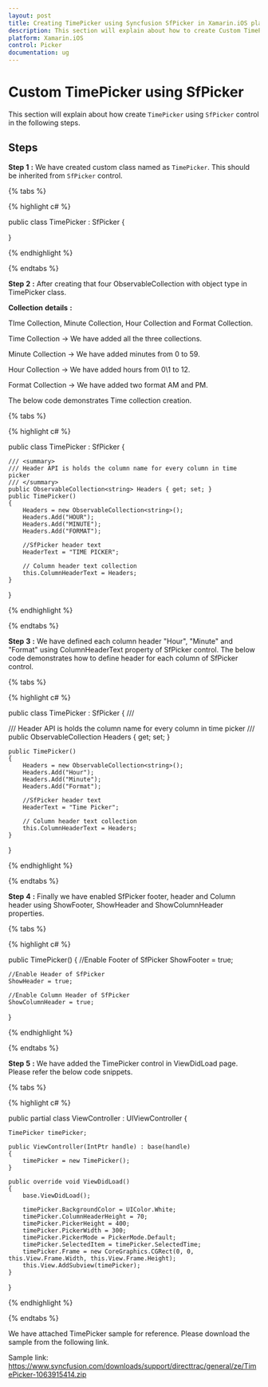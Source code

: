 ```yaml
---
layout: post
title: Creating TimePicker using Syncfusion SfPicker in Xamarin.iOS platform.
description: This section will explain about how to create Custom TimePicekr using Syncfusion SfPicker control in Xamarin.iOS platform.
platform: Xamarin.iOS
control: Picker
documentation: ug
---
```


# Custom TimePicker using SfPicker

This section will explain about how create `TimePicker` using `SfPicker` control in the following steps.

## Steps

**Step** **1** **:** We have created custom class named as `TimePicker`. This should be inherited from `SfPicker` control.

{% tabs %}

{% highlight c# %}

public class TimePicker : SfPicker
{

}

{% endhighlight %}

{% endtabs %}

**Step** **2** **:** After creating that four ObservableCollection with object type in TimePicker class.

**Collection** **details** **:**

TIme Collection, Minute Collection, Hour Collection and Format Collection.

Time Collection -> We have added all the three collections.

Minute Collection -> We have added minutes from 0 to 59.

Hour Collection -> We have added hours from 0\1 to 12.

Format Collection -> We have added two format AM and PM.

The below code demonstrates Time collection creation.

{% tabs %}

{% highlight c# %}

public class TimePicker : SfPicker
{

    /// <summary>
    /// Header API is holds the column name for every column in time picker
    /// </summary>
    public ObservableCollection<string> Headers { get; set; }
    public TimePicker()
    {
        Headers = new ObservableCollection<string>();
        Headers.Add("HOUR");
        Headers.Add("MINUTE");
        Headers.Add("FORMAT");

        //SfPicker header text
        HeaderText = "TIME PICKER";
        
        // Column header text collection
        this.ColumnHeaderText = Headers;
    }
}

{% endhighlight %}

{% endtabs %}

**Step** **3** **:** We have defined each column header "Hour", "Minute" and "Format" using ColumnHeaderText property of SfPicker control. The below code demonstrates how to define header for each column of SfPicker control.

{% tabs %}

{% highlight c# %}

public class TimePicker : SfPicker
{
    /// <summary>
    /// Header API is holds the column name for every column in time picker
    /// </summary>
    public ObservableCollection<string> Headers { get; set; }

    public TimePicker()
    {
        Headers = new ObservableCollection<string>();
        Headers.Add("Hour");
        Headers.Add("Minute");
        Headers.Add("Format");
        
        //SfPicker header text
        HeaderText = "Time Picker";

        // Column header text collection
        this.ColumnHeaderText = Headers;
    }
}

{% endhighlight %}

{% endtabs %}

**Step** **4** **:** Finally we have enabled SfPicker footer, header and Column header using ShowFooter, ShowHeader and ShowColumnHeader properties.

{% tabs %}

{% highlight c# %}

public TimePicker()
{
    //Enable Footer of SfPicker
    ShowFooter = true;
    
    //Enable Header of SfPicker
    ShowHeader = true;

    //Enable Column Header of SfPicker
    ShowColumnHeader = true;
}

{% endhighlight %}

{% endtabs %}

**Step** **5** **:** We have added the TimePicker control in ViewDidLoad page. Please refer the below code snippets.

{% tabs %}

{% highlight c# %}

public partial class ViewController : UIViewController
{

    TimePicker timePicker;

    public ViewController(IntPtr handle) : base(handle)
    {
        timePicker = new TimePicker();
    }

    public override void ViewDidLoad()
    {
        base.ViewDidLoad();

        timePicker.BackgroundColor = UIColor.White;
        timePicker.ColumnHeaderHeight = 70;
        timePicker.PickerHeight = 400;
        timePicker.PickerWidth = 300;
        timePicker.PickerMode = PickerMode.Default;
        timePicker.SelectedItem = timePicker.SelectedTime;
        timePicker.Frame = new CoreGraphics.CGRect(0, 0, this.View.Frame.Width, this.View.Frame.Height);
        this.View.AddSubview(timePicker);
    }
}

{% endhighlight %}

{% endtabs %}

We have attached TimePicker sample for reference. Please download the sample from the following link.

Sample link: https://www.syncfusion.com/downloads/support/directtrac/general/ze/TimePicker-1063915414.zip 
